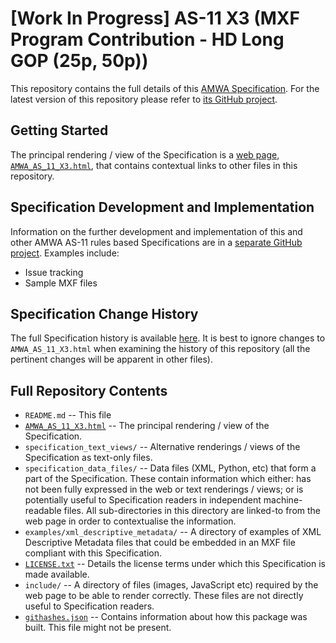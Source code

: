 # **[Work In Progress]** AS-11 X3 (MXF Program Contribution - HD Long GOP (25p, 50p))

This repository contains the full details of this [AMWA Specification](https://www.amwa.tv/as-11-x3/). For the latest version of this repository please refer to [its GitHub project](https://github.com/AMWA-TV/AS-11_X3/).

## Getting Started

The principal rendering / view of the Specification is a [web page, `AMWA_AS_11_X3.html`](AMWA_AS_11_X3.html), that contains contextual links to other files in this repository.

## Specification Development and Implementation

Information on the further development and implementation of this and other AMWA AS-11 rules based Specifications are in a [separate GitHub project](https://github.com/AMWA-TV/AS-11_Overview/). Examples include:

* Issue tracking
* Sample MXF files

## Specification Change History

The full Specification history is available [here](https://github.com/AMWA-TV/AS-11_X3/commits). It is best to ignore changes to `AMWA_AS_11_X3.html` when examining the history of this repository (all the pertinent changes will be apparent in other files).

## Full Repository Contents

* `README.md` -- This file
* [`AMWA_AS_11_X3.html`](AMWA_AS_11_X3.html) -- The principal rendering / view of the Specification.
* `specification_text_views/` -- Alternative renderings / views of the Specification as text-only files.
* `specification_data_files/` -- Data files (XML, Python, etc) that form a part of the Specification. These contain information which either: has not been fully expressed in the web or text renderings / views; or is potentially useful to Specification readers in independent machine-readable files. All sub-directories in this directory are linked-to from the web page in order to contextualise the information.
* `examples/xml_descriptive_metadata/` -- A directory of examples of XML Descriptive Metadata files that could be embedded in an MXF file compliant with this Specification.
* [`LICENSE.txt`](LICENSE.txt) -- Details the license terms under which this Specification is made available.
* `include/` -- A directory of files (images, JavaScript etc) required by the web page to be able to render correctly. These files are not directly useful to Specification readers.
* [`githashes.json`](githashes.json) -- Contains information about how this package was built. This file might not be present.